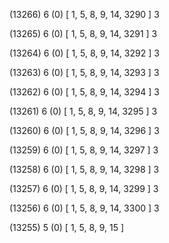 (13266) 6 (0) [ 1, 5, 8, 9, 14, 3290 ] 3 


(13265) 6 (0) [ 1, 5, 8, 9, 14, 3291 ] 3 


(13264) 6 (0) [ 1, 5, 8, 9, 14, 3292 ] 3 


(13263) 6 (0) [ 1, 5, 8, 9, 14, 3293 ] 3 


(13262) 6 (0) [ 1, 5, 8, 9, 14, 3294 ] 3 


(13261) 6 (0) [ 1, 5, 8, 9, 14, 3295 ] 3 


(13260) 6 (0) [ 1, 5, 8, 9, 14, 3296 ] 3 


(13259) 6 (0) [ 1, 5, 8, 9, 14, 3297 ] 3 


(13258) 6 (0) [ 1, 5, 8, 9, 14, 3298 ] 3 


(13257) 6 (0) [ 1, 5, 8, 9, 14, 3299 ] 3 


(13256) 6 (0) [ 1, 5, 8, 9, 14, 3300 ] 3 


(13255) 5 (0) [ 1, 5, 8, 9, 15 ]  


